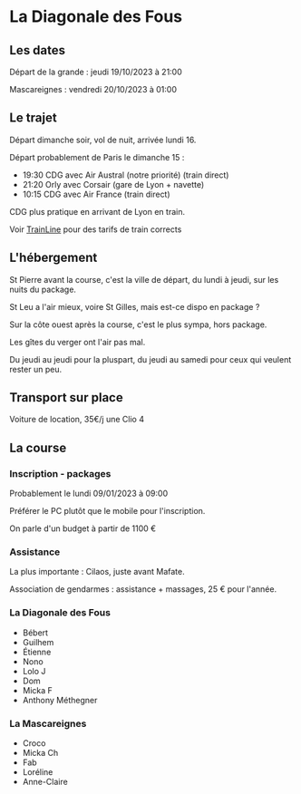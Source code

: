#  La Diagonale des Fous

## Les dates

Départ de la grande : jeudi 19/10/2023 à 21:00

Mascareignes : vendredi 20/10/2023 à 01:00

## Le trajet

Départ dimanche soir, vol de nuit, arrivée lundi 16.

Départ probablement de Paris le dimanche 15 :

- 19:30 CDG avec Air Austral (notre priorité) (train direct)
- 21:20 Orly avec Corsair (gare de Lyon + navette)
- 10:15 CDG avec Air France (train direct)

CDG plus pratique en arrivant de Lyon en train.

Voir [TrainLine](https://www.thetrainline.com/) pour des tarifs de train corrects

## L'hébergement

St Pierre avant la course, c'est la ville de départ, du lundi à jeudi, sur les nuits du package.

St Leu a l'air mieux, voire St Gilles, mais est-ce dispo en package ?

Sur la côte ouest après la course, c'est le plus sympa, hors package.

Les gîtes du verger ont l'air pas mal.

Du jeudi au jeudi pour la pluspart, du jeudi au samedi pour ceux qui veulent rester un peu.

## Transport sur place

Voiture de location, 35€/j une Clio 4

## La course

### Inscription - packages

Probablement le lundi 09/01/2023 à 09:00

Préférer le PC plutôt que le mobile pour l'inscription.

On parle d'un budget à partir de 1100 €

### Assistance

La plus importante : Cilaos, juste avant Mafate.

Association de gendarmes : assistance + massages, 25 € pour l'année.

### La Diagonale des Fous

- Bébert
- Guilhem
- Étienne
- Nono
- Lolo J
- Dom
- Micka F
- Anthony Méthegner

### La Mascareignes

- Croco
- Micka Ch
- Fab
- Loréline
- Anne-Claire
